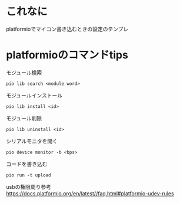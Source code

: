 # これなに

platformioでマイコン書き込むときの設定のテンプレ


# platformioのコマンドtips

モジュール検索
```
pio lib search <module word>
```

モジュールインストール
```
pio lib install <id>
```

モジュール削除
```
pio lib uninstall <id>
```

シリアルモニタを開く
```
pio device monitor -b <bps>
```

コードを書き込む
```
pio run -t upload
```

usbの権限周り参考
https://docs.platformio.org/en/latest//faq.html#platformio-udev-rules
